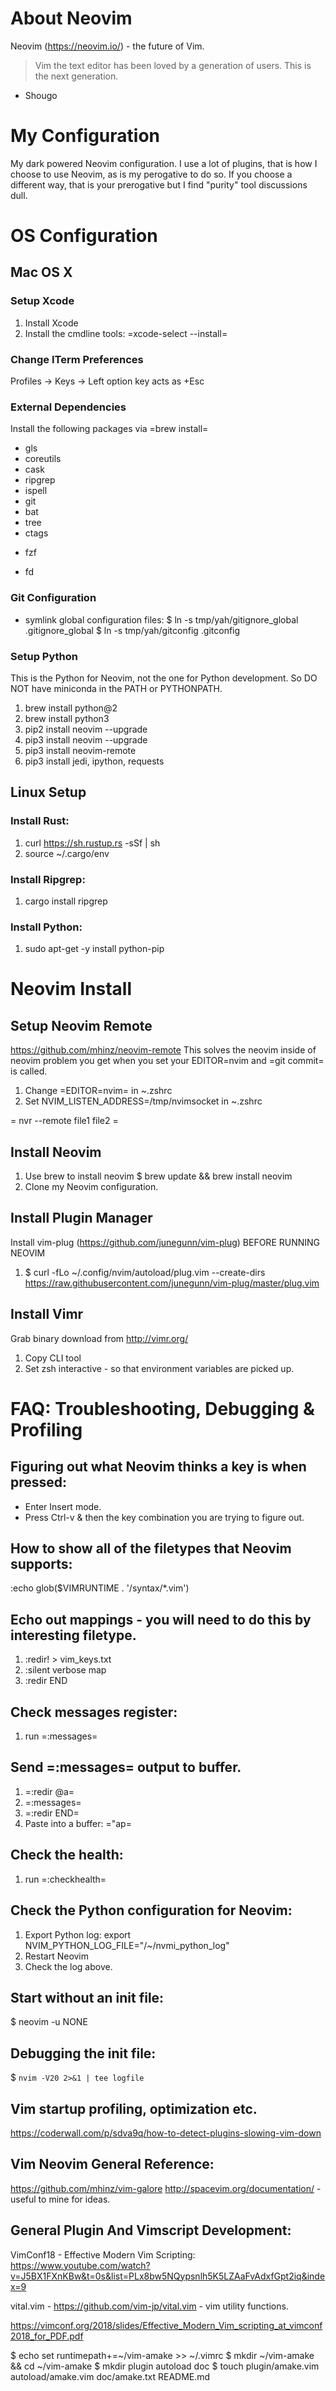 # About Neovim

Neovim (https://neovim.io/) - the future of Vim.

> Vim the text editor has been loved by a generation of users.  This is the
> next generation.
- Shougo

# My Configuration

My dark powered Neovim configuration.  I use a lot of plugins, that is how I
choose to use Neovim, as is my perogative to do so.  If you choose a different
way, that is your prerogative but I find "purity" tool discussions dull.

# OS Configuration

## Mac OS X

### Setup Xcode
  1. Install Xcode
  2. Install the cmdline tools: =xcode-select --install=

### Change ITerm Preferences
  Profiles -> Keys -> Left option key acts as +Esc

### External Dependencies
Install the following packages via =brew install=
   - gls
   - coreutils
   - cask
   - ripgrep
   - ispell
   - git
   - bat
   - tree
   - ctags
   * fzf
   - fd

### Git Configuration
  - symlink global configuration files:
  $ ln -s tmp/yah/gitignore_global .gitignore_global
  $ ln -s tmp/yah/gitconfig .gitconfig

### Setup Python
This is the Python for Neovim, not the one for Python development. So DO NOT have miniconda in
the PATH or PYTHONPATH.
  1. brew install python@2
  2. brew install python3
  3. pip2 install neovim --upgrade
  4. pip3 install neovim --upgrade
  5. pip3 install neovim-remote
  6. pip3 install jedi, ipython, requests


## Linux Setup

### Install Rust:

  1. curl https://sh.rustup.rs -sSf | sh
  2. source ~/.cargo/env

### Install Ripgrep:

  1. cargo install ripgrep

### Install Python:

  1. sudo apt-get -y install python-pip


# Neovim Install

## Setup Neovim Remote
https://github.com/mhinz/neovim-remote
This solves the neovim inside of neovim problem you get when you set your
EDITOR=nvim and =git commit= is called.
  1. Change =EDITOR=nvim= in ~.zshrc
  2. Set NVIM_LISTEN_ADDRESS=/tmp/nvimsocket in ~.zshrc

= nvr --remote file1 file2 =

## Install Neovim

1. Use brew to install neovim
   $ brew update && brew install neovim
2. Clone my Neovim configuration.

## Install Plugin Manager

Install vim-plug (https://github.com/junegunn/vim-plug) BEFORE RUNNING NEOVIM
  1. $ curl -fLo ~/.config/nvim/autoload/plug.vim --create-dirs \
       https://raw.githubusercontent.com/junegunn/vim-plug/master/plug.vim

## Install Vimr

Grab binary download from http://vimr.org/
  1. Copy CLI tool
  2. Set zsh interactive - so that environment variables are picked up.

# FAQ: Troubleshooting, Debugging & Profiling

## Figuring out what Neovim thinks a key is when pressed:

  - Enter Insert mode.
  - Press Ctrl-v & then the key combination you are trying to figure out.

## How to show all of the filetypes that Neovim supports:

  :echo glob(\$VIMRUNTIME . '/syntax/\*.vim')

## Echo out mappings - you will need to do this by interesting filetype.

  1. :redir! > vim_keys.txt
  2. :silent verbose map
  3. :redir END

## Check messages register:
  1. run =:messages=

## Send =:messages= output to buffer.
  1. =:redir @a=
  2. =:messages=
  3. =:redir END=
  4. Paste into a buffer: ="ap=

## Check the health:
  1. run =:checkhealth=

## Check the Python configuration for Neovim:
  1. Export Python log: export NVIM_PYTHON_LOG_FILE="/~/nvmi_python_log"
  2. Restart Neovim
  3. Check the log above.

## Start without an init file:
$ neovim -u NONE

## Debugging the init file:
$ `nvim -V20 2>&1 | tee logfile`

## Vim startup profiling, optimization etc.
https://coderwall.com/p/sdva9q/how-to-detect-plugins-slowing-vim-down

## Vim Neovim General Reference:

https://github.com/mhinz/vim-galore
http://spacevim.org/documentation/ - useful to mine for ideas.

## General Plugin And Vimscript Development:

VimConf18 - Effective Modern Vim Scripting:
https://www.youtube.com/watch?v=J5BX1FXnKBw&t=0s&list=PLx8bw5NQypsnlh5K5LZAaFvAdxfGpt2iq&index=9

vital.vim - https://github.com/vim-jp/vital.vim - vim utility functions.

https://vimconf.org/2018/slides/Effective_Modern_Vim_scripting_at_vimconf2018_for_PDF.pdf

$ echo set runtimepath+=~/vim-amake >> ~/.vimrc
$ mkdir ~/vim-amake && cd ~/vim-amake
$ mkdir plugin autoload doc
$ touch plugin/amake.vim autoload/amake.vim doc/amake.txt README.md
